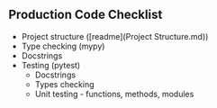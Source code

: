 ## Production Code Checklist
* Project structure ([readme](Project Structure.md))
* Type checking (mypy)
* Docstrings
* Testing (pytest)
    * Docstrings
    * Types checking
    * Unit testing - functions, methods, modules